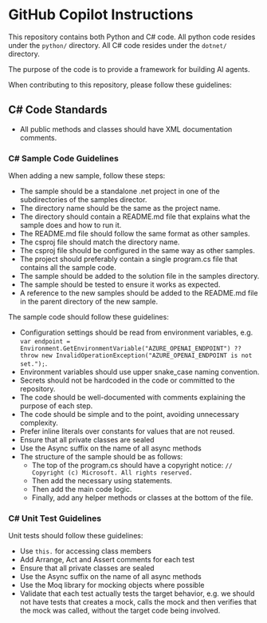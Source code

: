 # GitHub Copilot Instructions

This repository contains both Python and C# code.
All python code resides under the `python/` directory.
All C# code resides under the `dotnet/` directory.

The purpose of the code is to provide a framework for building AI agents.

When contributing to this repository, please follow these guidelines:

## C# Code Standards

- All public methods and classes should have XML documentation comments.

### C# Sample Code Guidelines

When adding a new sample, follow these steps:

- The sample should be a standalone .net project in one of the subdirectories of the samples director.
- The directory name should be the same as the project name.
- The directory should contain a README.md file that explains what the sample does and how to run it.
- The README.md file should follow the same format as other samples.
- The csproj file should match the directory name.
- The csproj file should be configured in the same way as other samples.
- The project should preferably contain a single program.cs file that contains all the sample code.
- The sample should be added to the solution file in the samples directory.
- The sample should be tested to ensure it works as expected.
- A reference to the new samples should be added to the README.md file in the parent directory of the new sample.

The sample code should follow these guidelines:

- Configuration settings should be read from environment variables, e.g. `var endpoint = Environment.GetEnvironmentVariable("AZURE_OPENAI_ENDPOINT") ?? throw new InvalidOperationException("AZURE_OPENAI_ENDPOINT is not set.");`.
- Environment variables should use upper snake_case naming convention.
- Secrets should not be hardcoded in the code or committed to the repository.
- The code should be well-documented with comments explaining the purpose of each step.
- The code should be simple and to the point, avoiding unnecessary complexity.
- Prefer inline literals over constants for values that are not reused.
- Ensure that all private classes are sealed
- Use the Async suffix on the name of all async methods
- The structure of the sample should be as follows:
  - The top of the program.cs should have a copyright notice: `// Copyright (c) Microsoft. All rights reserved.`
  - Then add the necessary using statements.
  - Then add the main code logic.
  - Finally, add any helper methods or classes at the bottom of the file.

### C# Unit Test Guidelines

Unit tests should follow these guidelines:

- Use `this.` for accessing class members
- Add Arrange, Act and Assert comments for each test
- Ensure that all private classes are sealed
- Use the Async suffix on the name of all async methods
- Use the Moq library for mocking objects where possible
- Validate that each test actually tests the target behavior, e.g. we should not have tests that creates a mock, calls the mock and then verifies that the mock was called, without the target code being involved.
